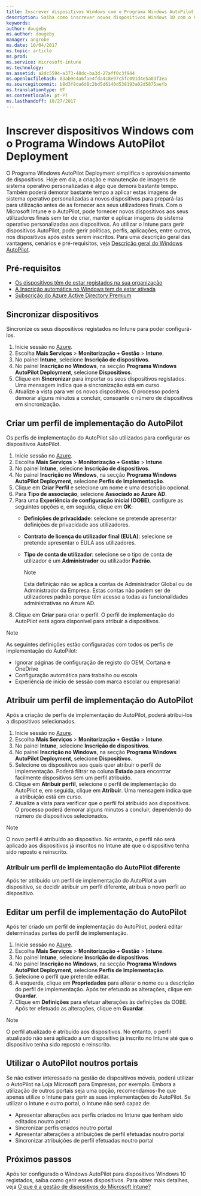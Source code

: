 ```yaml
---
title: Inscrever dispositivos Windows com o Programa Windows AutoPilot Deployment
description: Saiba como inscrever novos dispositivos Windows 10 com o Programa Windows AutoPilot Deployment.
keywords: 
author: dougeby
ms.author: dougeby
manager: angrobe
ms.date: 10/04/2017
ms.topic: article
ms.prod: 
ms.service: microsoft-intune
ms.technology: 
ms.assetid: a2dc5594-a373-48dc-ba3d-27aff0c3f944
ms.openlocfilehash: 83ab9e4a6fae4fda4c8e97c5fc091d4e5a03f3ea
ms.sourcegitcommit: b8d3f8da6d8c2bd5d6140d538193a02d5875aefb
ms.translationtype: HT
ms.contentlocale: pt-PT
ms.lasthandoff: 10/27/2017
---
```

# <a name="enroll-windows-devices-using-windows-autopilot-deployment-program"></a>Inscrever dispositivos Windows com o Programa Windows AutoPilot Deployment
O Programa Windows AutoPilot Deployment simplifica o aprovisionamento de dispositivos. Hoje em dia, a criação e manutenção de imagens de sistema operativo personalizadas é algo que demora bastante tempo. Também poderá demorar bastante tempo a aplicar estas imagens de sistema operativo personalizadas a novos dispositivos para prepará-las para utilização antes de as fornecer aos seus utilizadores finais. Com o Microsoft Intune e o AutoPilot, pode fornecer novos dispositivos aos seus utilizadores finais sem ter de criar, manter e aplicar imagens de sistema operativo personalizadas aos dispositivos. Ao utilizar o Intune para gerir dispositivos AutoPilot, pode gerir políticas, perfis, aplicações, entre outros, nos dispositivos após estes serem inscritos. Para uma descrição geral das vantagens, cenários e pré-requisitos, veja [Descrição geral do Windows AutoPilot](https://docs.microsoft.com/windows/deployment/windows-10-auto-pilot).

## <a name="prerequisites"></a>Pré-requisitos
- [Os dispositivos têm de estar registados na sua organização](https://docs.microsoft.com/windows/deployment/windows-10-auto-pilot#registering-devices-to-your-organization)
- [A Inscrição automática no Windows tem de estar ativada](https://docs.microsoft.com/intune-classic/deploy-use/set-up-windows-device-management-with-microsoft-intune#enable-windows-10-automatic-enrollment)
- [Subscrição do Azure Active Directory Premium](https://docs.microsoft.com/azure/active-directory/active-directory-get-started-premium) <!--&#40;[trial subscription](http://go.microsoft.com/fwlink/?LinkID=816845)&#41;-->

## <a name="synchronize-devices"></a>Sincronizar dispositivos
Sincronize os seus dispositivos registados no Intune para poder configurá-los.

1. Inicie sessão no [Azure](https://portal.azure.com/).
2. Escolha **Mais Serviços** > **Monitorização + Gestão** > **Intune**.
3. No painel **Intune**, selecione **Inscrição de dispositivos**.
4. No painel **Inscrição no Windows**, na secção **Programa Windows AutoPilot Deployment**, selecione **Dispositivos**.
5. Clique em **Sincronizar** para importar os seus dispositivos registados. Uma mensagem indica que a sincronização está em curso.
6. Atualize a vista para ver os novos dispositivos. O processo poderá demorar alguns minutos a concluir, consoante o número de dispositivos em sincronização.  

## <a name="create-an-autopilot-deployment-profile"></a>Criar um perfil de implementação do AutoPilot
Os perfis de implementação do AutoPilot são utilizados para configurar os dispositivos AutoPilot.
1. Inicie sessão no [Azure](https://portal.azure.com/). 
2. Escolha **Mais Serviços** > **Monitorização + Gestão** > **Intune**.
3. No painel **Intune**, selecione **Inscrição de dispositivos**.
4. No painel **Inscrição no Windows**, na secção **Programa Windows AutoPilot Deployment**, selecione **Perfis de Implementação**.
5. Clique em **Criar Perfil** e selecione um nome e uma descrição opcional. 
6. Para **Tipo de associação**, selecione **Associado ao Azure AD**.
7. Para uma **Experiência de configuração inicial (OOBE)**, configure as seguintes opções e, em seguida, clique em **OK**: 
   - **Definições de privacidade**: selecione se pretende apresentar definições de privacidade aos utilizadores. 
   - **Contrato de licença do utilizador final (EULA)**: selecione se pretende apresentar o EULA aos utilizadores.
   - **Tipo de conta de utilizador**: selecione se o tipo de conta de utilizador é um **Administrador** ou utilizador **Padrão**.

     > [!Note]    
     > Esta definição não se aplica a contas de Administrador Global ou de Administrador da Empresa. Estas contas não podem ser de utilizadores padrão porque têm acesso a todas as funcionalidades administrativas no Azure AD.
8. Clique em **Criar** para criar o perfil. O perfil de implementação do AutoPilot está agora disponível para atribuir a dispositivos.
     
> [!Note]    
> As seguintes definições estão configuradas com todos os perfis de implementação do AutoPilot:
> - Ignorar páginas de configuração de registo do OEM, Cortana e OneDrive
> - Configuração automática para trabalho ou escola
> - Experiência de início de sessão com marca escolar ou empresarial    

## <a name="assign-an-autopilot-deployment-profile"></a>Atribuir um perfil de implementação do AutoPilot
Após a criação de perfis de implementação do AutoPilot, poderá atribui-los a dispositivos selecionados.

1. Inicie sessão no [Azure](https://portal.azure.com/). 
2. Escolha **Mais Serviços** > **Monitorização + Gestão** > **Intune**.
3. No painel **Intune**, selecione **Inscrição de dispositivos**.
4. No painel **Inscrição no Windows**, na secção **Programa Windows AutoPilot Deployment**, selecione **Dispositivos**.
5. Selecione os dispositivos aos quais quer atribuir o perfil de implementação. Poderá filtrar na coluna **Estado** para encontrar facilmente dispositivos sem um perfil atribuído. 
6. Clique em **Atribuir perfil**, selecione o perfil de implementação do AutoPilot e, em seguida, clique em **Atribuir**. Uma mensagem indica que a atribuição está em curso.
7. Atualize a vista para verificar que o perfil foi atribuído aos dispositivos. O processo poderá demorar alguns minutos a concluir, dependendo do número de dispositivos selecionados. 

> [!Note]
> O novo perfil é atribuído ao dispositivo. No entanto, o perfil não será aplicado aos dispositivos já inscritos no Intune até que o dispositivo tenha sido reposto e reinscrito.

### <a name="assign-a-different-autopilot-deployment-profile"></a>Atribuir um perfil de implementação do AutoPilot diferente
Após ter atribuído um perfil de implementação do AutoPilot a um dispositivo, se decidir atribuir um perfil diferente, atribua o novo perfil ao dispositivo.  

## <a name="edit-an-autopilot-deployment-profile"></a>Editar um perfil de implementação do AutoPilot 
Após ter criado um perfil de implementação do AutoPilot, poderá editar determinadas partes do perfil de implementação.   
1. Inicie sessão no [Azure](https://portal.azure.com/). 
2. Escolha **Mais Serviços** > **Monitorização + Gestão** > **Intune**.
3. No painel **Intune**, selecione **Inscrição de dispositivos**.
4. No painel **Inscrição no Windows**, na secção **Programa Windows AutoPilot Deployment**, selecione **Perfis de Implementação**. 
5. Selecione o perfil que pretende editar. 
6. À esquerda, clique em **Propriedades** para alterar o nome ou a descrição do perfil de implementação. Após ter efetuado as alterações, clique em **Guardar**. 
7. Clique em **Definições** para efetuar alterações às definições da OOBE. Após ter efetuado as alterações, clique em **Guardar**. 

> [!NOTE]
> O perfil atualizado é atribuído aos dispositivos. No entanto, o perfil atualizado não será aplicado a um dispositivo já inscrito no Intune até que o dispositivo tenha sido reposto e reinscrito. 

## <a name="using-autopilot-in-other-portals"></a>Utilizar o AutoPilot noutros portais
Se não estiver interessado na gestão de dispositivos móveis, poderá utilizar o AutoPilot na Loja Microsoft para Empresas, por exemplo. Embora a utilização de outros portais seja uma opção, recomendamos-lhe que apenas utilize o Intune para gerir as suas implementações do AutoPilot. Se utilizar o Intune e outro portal, o Intune não será capaz de:
- Apresentar alterações aos perfis criados no Intune que tenham sido editados noutro portal
- Sincronizar perfis criados noutro portal
- Apresentar alterações a atribuições de perfil efetuadas noutro portal
- Sincronizar atribuições de perfil efetuadas noutro portal

## <a name="next-steps"></a>Próximos passos
Após ter configurado o Windows AutoPilot para dispositivos Windows 10 registados, saiba como gerir esses dispositivos. Para obter mais detalhes, veja [O que é a gestão de dispositivos do Microsoft Intune?](https://docs.microsoft.com/intune/device-management)